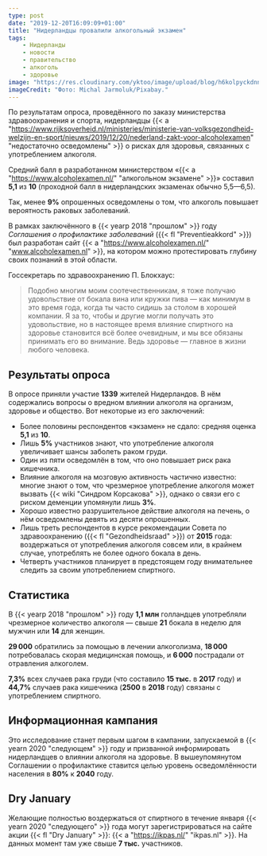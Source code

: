 ```yaml
---
type: post
date: "2019-12-20T16:09:09+01:00"
title: "Нидерландцы провалили алкогольный экзамен"
tags:
    - Нидерланды
    - новости
    - правительство
    - алкоголь
    - здоровье
image: "https://res.cloudinary.com/yktoo/image/upload/blog/h6kolpyckdnnsf3exr0e.jpg"
imageCredit: "Фото: Michal Jarmoluk/Pixabay."
---
```


По результатам опроса, проведённого по заказу министерства здравоохранения и спорта, нидерландцы {{< a "https://www.rijksoverheid.nl/ministeries/ministerie-van-volksgezondheid-welzijn-en-sport/nieuws/2019/12/20/nederland-zakt-voor-alcoholexamen" "недостаточно осведомлены" >}} о рисках для здоровья, связанных с употреблением алкоголя.

Средний балл в разработанном министерством «{{< a "https://www.alcoholexamen.nl/" "алкогольном экзамене" >}}» составил **5,1** из **10** (проходной балл в нидерландских экзаменах обычно 5,5—6,5).

<!--more-->

Так, менее **9%** опрошенных осведомлены о том, что алкоголь повышает вероятность раковых заболеваний. 

В рамках заключённого в {{< yearp 2018 "прошлом" >}} году *Соглашения о профилактике заболеваний* ({{< fl "Preventieakkord" >}}) был разработан сайт {{< a "https://www.alcoholexamen.nl/" "www.alcoholexamen.nl" >}}, на котором можно протестировать глубину своих познаний в этой области.

Госсекретарь по здравоохранению П. Блокхаус:

> Подобно многим моим соотечественникам, я тоже получаю удовольствие от бокала вина или кружки пива — как минимум в это время года, когда ты часто сидишь за столом в хорошей компании. Я за то, чтобы и другие могли получать это удовольствие, но в настоящее время влияние спиртного на здоровье становится всё более очевидным, и мы все обязаны принимать его во внимание. Ведь здоровье — главное в жизни любого человека.

## Результаты опроса

В опросе приняли участие **1339** жителей Нидерландов. В нём содержались вопросы о вредном влиянии алкоголя на организм, здоровье и общество. Вот некоторые из его заключений:

* Более половины респондентов «экзамен» не сдало: средняя оценка **5,1** из **10**.
* Лишь **5%** участников знают, что употребление алкоголя увеличивает шансы заболеть раком груди.
* Один из пяти осведомлён в том, что оно повышает риск рака кишечника.
* Влияние алкоголя на мозговую активность частично известно: многие знают о том, что чрезмерное употребление алкоголя может вызвать {{< wiki "Синдром Корсакова" >}}, однако о связи его с риском деменции упомянули лишь **3%**.
* Хорошо известно разрушительное действие алкоголя на печень, о нём осведомлены девять из десяти опрошенных.
* Лишь треть респондентов в курсе рекомендации Совета по здравоохранению ({{< fl "Gezondheidsraad" >}}) от **2015** года: воздержаться от употребления алкоголя совсем или, в крайнем случае, употреблять не более одного бокала в день.
* Четверть участников планирует в предстоящем году внимательнее следить за своим употреблением спиртного.

## Статистика

В {{< yearp 2018 "прошлом" >}} году **1,1 млн** голландцев употребляли чрезмерное количество алкоголя — свыше **21** бокала в неделю для мужчин или **14** для женщин.

**29 000** обратились за помощью в лечении алкоголизма, **18 000** потребовалась скорая медицинская помощь, и **6 000** пострадали от отравления алкоголем.

**7,3%** всех случаев рака груди (что составило **15 тыс.** в **2017** году) и **44,7%** случаев рака кишечника (**2500** в **2018** году) связаны с употреблением спиртного.

## Информационная кампания

Это исследование станет первым шагом в кампании, запускаемой в {{< yearn 2020 "следующем" >}} году и призванной информировать нидерландцев о влиянии алкоголя на здоровье. В вышеупомянутом Соглашении о профилактике ставится целью уровень осведомлённости населения в **80%** к **2040** году.

## Dry January

Желающие полностью воздержаться от спиртного в течение января {{< yearn 2020 "следующего" >}} года могут зарегистрироваться на сайте акции {{< fl "Dry January" >}}: {{< a "https://ikpas.nl/" "ikpas.nl" >}}. На данных момент там уже свыше **7 тыс.** участников.